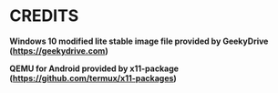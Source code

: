 # CREDITS

**Windows 10 modified lite stable image file provided by GeekyDrive (https://geekydrive.com)**

**QEMU for Android provided by x11-package (https://github.com/termux/x11-packages)**
